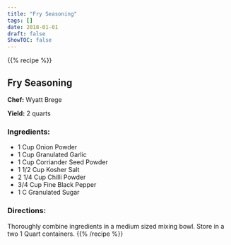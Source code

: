 ```yaml
---
title: "Fry Seasoning"
tags: []
date: 2018-01-01
draft: false
ShowTOC: false
---
```


{{% recipe %}}

## Fry Seasoning

**Chef:** Wyatt Brege

**Yield:** 2 quarts


### Ingredients:

-   1 Cup Onion Powder
-   1 Cup Granulated Garlic
-   1 Cup Corriander Seed Powder
-   1 1/2 Cup Kosher Salt
-   2 1/4 Cup Chilli Powder
-   3/4 Cup Fine Black Pepper
-   1 C Granulated Sugar

### Directions: 

Thoroughly combine ingredients in a medium sized mixing bowl.
Store in a two 1 Quart containers.
{{% /recipe %}}
